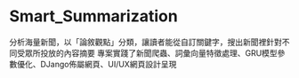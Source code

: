 # Smart_Summarization
分析海量新聞，以「論敘觀點」分類，讓讀者能從自訂關鍵字，搜出新聞裡針對不同受眾所投放的內容摘要 專案實踐了新聞爬蟲、詞彙向量特徵處理、GRU模型參數優化、DJango佈屬網頁、UI/UX網頁設計呈現
